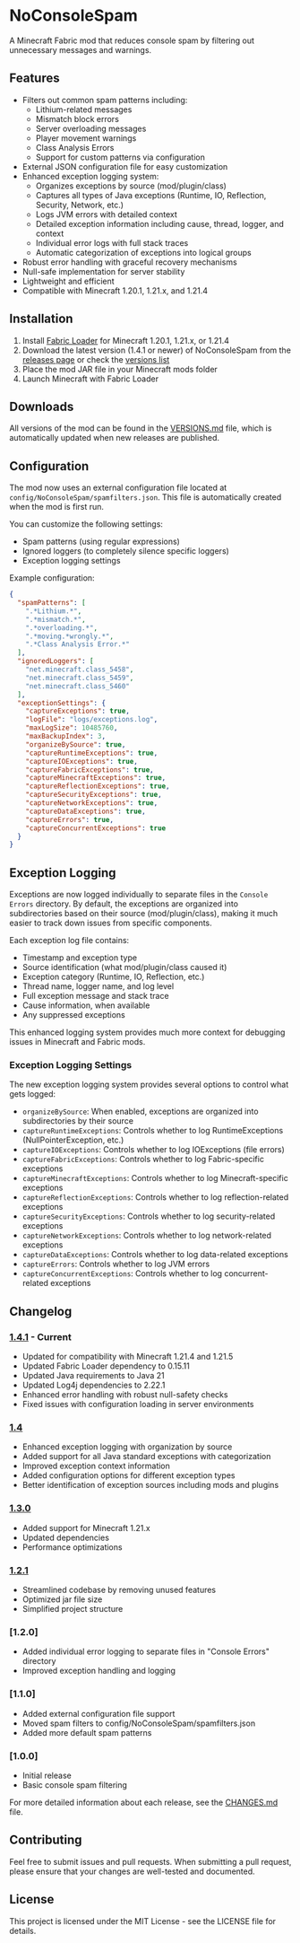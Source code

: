 # NoConsoleSpam

A Minecraft Fabric mod that reduces console spam by filtering out unnecessary messages and warnings.

## Features

- Filters out common spam patterns including:
  - Lithium-related messages
  - Mismatch block errors
  - Server overloading messages
  - Player movement warnings
  - Class Analysis Errors
  - Support for custom patterns via configuration
- External JSON configuration file for easy customization
- Enhanced exception logging system:
  - Organizes exceptions by source (mod/plugin/class)
  - Captures all types of Java exceptions (Runtime, IO, Reflection, Security, Network, etc.)
  - Logs JVM errors with detailed context
  - Detailed exception information including cause, thread, logger, and context
  - Individual error logs with full stack traces
  - Automatic categorization of exceptions into logical groups
- Robust error handling with graceful recovery mechanisms
- Null-safe implementation for server stability
- Lightweight and efficient
- Compatible with Minecraft 1.20.1, 1.21.x, and 1.21.4

## Installation

1. Install [Fabric Loader](https://fabricmc.net/use/) for Minecraft 1.20.1, 1.21.x, or 1.21.4
2. Download the latest version (1.4.1 or newer) of NoConsoleSpam from the [releases page](https://github.com/MichaJDev/NoConsoleSpam/releases) or check the [versions list](VERSIONS.md)
3. Place the mod JAR file in your Minecraft mods folder
4. Launch Minecraft with Fabric Loader

## Downloads

All versions of the mod can be found in the [VERSIONS.md](VERSIONS.md) file, which is automatically updated when new releases are published.

## Configuration

The mod now uses an external configuration file located at `config/NoConsoleSpam/spamfilters.json`. This file is automatically created when the mod is first run.

You can customize the following settings:
- Spam patterns (using regular expressions)
- Ignored loggers (to completely silence specific loggers)
- Exception logging settings

Example configuration:

```json
{
  "spamPatterns": [
    ".*Lithium.*",
    ".*mismatch.*",
    ".*overloading.*",
    ".*moving.*wrongly.*",
    ".*Class Analysis Error.*"
  ],
  "ignoredLoggers": [
    "net.minecraft.class_5458",
    "net.minecraft.class_5459",
    "net.minecraft.class_5460"
  ],
  "exceptionSettings": {
    "captureExceptions": true,
    "logFile": "logs/exceptions.log",
    "maxLogSize": 10485760,
    "maxBackupIndex": 3,
    "organizeBySource": true,
    "captureRuntimeExceptions": true,
    "captureIOExceptions": true,
    "captureFabricExceptions": true,
    "captureMinecraftExceptions": true,
    "captureReflectionExceptions": true,
    "captureSecurityExceptions": true,
    "captureNetworkExceptions": true,
    "captureDataExceptions": true,
    "captureErrors": true,
    "captureConcurrentExceptions": true
  }
}
```

## Exception Logging

Exceptions are now logged individually to separate files in the `Console Errors` directory. By default, the exceptions are organized into subdirectories based on their source (mod/plugin/class), making it much easier to track down issues from specific components.

Each exception log file contains:
- Timestamp and exception type
- Source identification (what mod/plugin/class caused it)
- Exception category (Runtime, IO, Reflection, etc.)
- Thread name, logger name, and log level
- Full exception message and stack trace
- Cause information, when available
- Any suppressed exceptions

This enhanced logging system provides much more context for debugging issues in Minecraft and Fabric mods.

### Exception Logging Settings

The new exception logging system provides several options to control what gets logged:

- `organizeBySource`: When enabled, exceptions are organized into subdirectories by their source
- `captureRuntimeExceptions`: Controls whether to log RuntimeExceptions (NullPointerException, etc.)
- `captureIOExceptions`: Controls whether to log IOExceptions (file errors)
- `captureFabricExceptions`: Controls whether to log Fabric-specific exceptions
- `captureMinecraftExceptions`: Controls whether to log Minecraft-specific exceptions
- `captureReflectionExceptions`: Controls whether to log reflection-related exceptions
- `captureSecurityExceptions`: Controls whether to log security-related exceptions
- `captureNetworkExceptions`: Controls whether to log network-related exceptions
- `captureDataExceptions`: Controls whether to log data-related exceptions
- `captureErrors`: Controls whether to log JVM errors
- `captureConcurrentExceptions`: Controls whether to log concurrent-related exceptions

## Changelog

### [1.4.1](CHANGES.md#141) - Current
- Updated for compatibility with Minecraft 1.21.4 and 1.21.5
- Updated Fabric Loader dependency to 0.15.11
- Updated Java requirements to Java 21
- Updated Log4j dependencies to 2.22.1
- Enhanced error handling with robust null-safety checks
- Fixed issues with configuration loading in server environments

### [1.4](CHANGES.md#14)
- Enhanced exception logging with organization by source
- Added support for all Java standard exceptions with categorization
- Improved exception context information
- Added configuration options for different exception types
- Better identification of exception sources including mods and plugins

### [1.3.0](CHANGES.md#130)
- Added support for Minecraft 1.21.x
- Updated dependencies
- Performance optimizations

### [1.2.1](CHANGES.md#121)
- Streamlined codebase by removing unused features
- Optimized jar file size
- Simplified project structure

### [1.2.0]
- Added individual error logging to separate files in "Console Errors" directory
- Improved exception handling and logging

### [1.1.0]
- Added external configuration file support
- Moved spam filters to config/NoConsoleSpam/spamfilters.json
- Added more default spam patterns

### [1.0.0]
- Initial release
- Basic console spam filtering

For more detailed information about each release, see the [CHANGES.md](CHANGES.md) file.

## Contributing

Feel free to submit issues and pull requests. When submitting a pull request, please ensure that your changes are well-tested and documented.

## License

This project is licensed under the MIT License - see the LICENSE file for details. 
